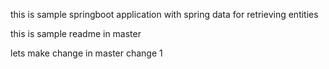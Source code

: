 this is sample springboot application with spring data for retrieving entities 

this is sample readme in master

lets make change in master change 1